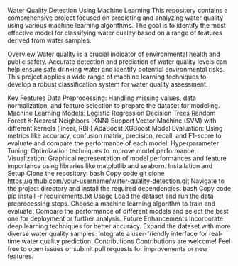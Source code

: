 Water Quality Detection Using Machine Learning
This repository contains a comprehensive project focused on predicting and analyzing water quality using various machine learning algorithms. The goal is to identify the most effective model for classifying water quality based on a range of features derived from water samples.

Overview
Water quality is a crucial indicator of environmental health and public safety. Accurate detection and prediction of water quality levels can help ensure safe drinking water and identify potential environmental risks. This project applies a wide range of machine learning techniques to develop a robust classification system for water quality assessment.

Key Features
Data Preprocessing: Handling missing values, data normalization, and feature selection to prepare the dataset for modeling.
Machine Learning Models:
Logistic Regression
Decision Trees
Random Forest
K-Nearest Neighbors (KNN)
Support Vector Machine (SVM) with different kernels (linear, RBF)
AdaBoost
XGBoost
Model Evaluation: Using metrics like accuracy, confusion matrix, precision, recall, and F1-score to evaluate and compare the performance of each model.
Hyperparameter Tuning: Optimization techniques to improve model performance.
Visualization: Graphical representation of model performances and feature importance using libraries like matplotlib and seaborn.
Installation and Setup
Clone the repository:
bash
Copy code
git clone https://github.com/your-username/water-quality-detection.git
Navigate to the project directory and install the required dependencies:
bash
Copy code
pip install -r requirements.txt
Usage
Load the dataset and run the data preprocessing steps.
Choose a machine learning algorithm to train and evaluate.
Compare the performance of different models and select the best one for deployment or further analysis.
Future Enhancements
Incorporate deep learning techniques for better accuracy.
Expand the dataset with more diverse water quality samples.
Integrate a user-friendly interface for real-time water quality prediction.
Contributions
Contributions are welcome! Feel free to open issues or submit pull requests for improvements or new features.
